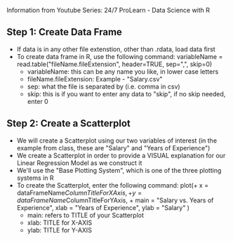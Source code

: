 <!-- Linear Regression in R --> 

Information from Youtube Series: 24/7 ProLearn - Data Science with R 

## Step 1: Create Data Frame ##
  - If data is in any other file extenstion, other than .rdata, load data first 
  - To create data frame in R, use the following command: 
    variableName = read.table("fileName.fileExtension", header=TRUE, sep=",", skip=0)
      - variableName: this can be any name you like, in lower case letters 
      - fileName.fileExtension: Example - "Salary.csv" 
      - sep: what the file is separated by (i.e. comma in csv)
      - skip: this is if you want to enter any data to "skip", if no skip needed, enter 0 

## Step 2: Create a Scatterplot ## 
  - We will create a Scatterplot using our two variables of interest (in the example from class, these are "Salary" and "Years of Experience")
  - We create a Scatterplot in order to provide a VISUAL explanation for our Linear Regression Model as we construct it 
  - We'll use the "Base Plotting System", which is one of the three plotting systems in R 
  - To create the Scatterplot, enter the following command: 
    plot(+ x = dataFrameName$ColumnTitleForXAxis, + y = dataFrameName$ColumnTitleForYAxis, + main = "Salary vs. Years of Experience", xlab = "Years of Experience", ylab = "Salary" )
      - main: refers to TITLE of your Scatterplot
      - xlab: TITLE for X-AXIS
      - ylab: TITLE for Y-AXIS